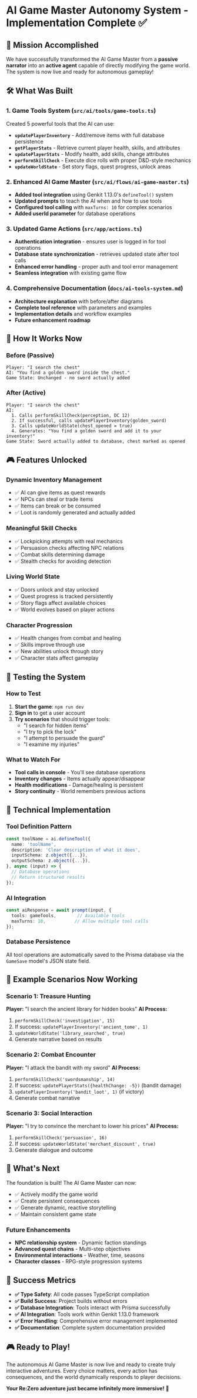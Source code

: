 # AI Game Master Autonomy System - Implementation Complete ✅

## 🎯 Mission Accomplished

We have successfully transformed the AI Game Master from a **passive narrator** into an **active agent** capable of directly modifying the game world. The system is now live and ready for autonomous gameplay!

## 🛠️ What Was Built

### 1. Game Tools System (`src/ai/tools/game-tools.ts`)
Created 5 powerful tools that the AI can use:

- **`updatePlayerInventory`** - Add/remove items with full database persistence
- **`getPlayerStats`** - Retrieve current player health, skills, and attributes  
- **`updatePlayerStats`** - Modify health, add skills, change attributes
- **`performSkillCheck`** - Execute dice rolls with proper D&D-style mechanics
- **`updateWorldState`** - Set story flags, quest progress, unlock areas

### 2. Enhanced AI Game Master (`src/ai/flows/ai-game-master.ts`)
- **Added tool integration** using Genkit 1.13.0's `defineTool()` system
- **Updated prompts** to teach the AI when and how to use tools
- **Configured tool calling** with `maxTurns: 10` for complex scenarios
- **Added userId parameter** for database operations

### 3. Updated Game Actions (`src/app/actions.ts`)
- **Authentication integration** - ensures user is logged in for tool operations
- **Database state synchronization** - retrieves updated state after tool calls
- **Enhanced error handling** - proper auth and tool error management
- **Seamless integration** with existing game flow

### 4. Comprehensive Documentation (`docs/ai-tools-system.md`)
- **Architecture explanation** with before/after diagrams
- **Complete tool reference** with parameters and examples
- **Implementation details** and workflow examples
- **Future enhancement roadmap**

## 🚀 How It Works Now

### Before (Passive)
```
Player: "I search the chest"
AI: "You find a golden sword inside the chest."
Game State: Unchanged - no sword actually added
```

### After (Active)
```
Player: "I search the chest"
AI: 
  1. Calls performSkillCheck(perception, DC 12)
  2. If successful, calls updatePlayerInventory(golden_sword)
  3. Calls updateWorldState(chest_opened = true)
  4. Generates: "You find a golden sword and add it to your inventory!"
Game State: Sword actually added to database, chest marked as opened
```

## 🎮 Features Unlocked

### Dynamic Inventory Management
- ✅ AI can give items as quest rewards
- ✅ NPCs can steal or trade items
- ✅ Items can break or be consumed
- ✅ Loot is randomly generated and actually added

### Meaningful Skill Checks
- ✅ Lockpicking attempts with real mechanics
- ✅ Persuasion checks affecting NPC relations
- ✅ Combat skills determining damage
- ✅ Stealth checks for avoiding detection

### Living World State
- ✅ Doors unlock and stay unlocked
- ✅ Quest progress is tracked persistently
- ✅ Story flags affect available choices
- ✅ World evolves based on player actions

### Character Progression
- ✅ Health changes from combat and healing
- ✅ Skills improve through use
- ✅ New abilities unlock through story
- ✅ Character stats affect gameplay

## 🧪 Testing the System

### How to Test
1. **Start the game**: `npm run dev`
2. **Sign in** to get a user account
3. **Try scenarios** that should trigger tools:
   - "I search for hidden items"
   - "I try to pick the lock"
   - "I attempt to persuade the guard"
   - "I examine my injuries"

### What to Watch For
- **Tool calls in console** - You'll see database operations
- **Inventory changes** - Items actually appear/disappear
- **Health modifications** - Damage/healing is persistent
- **Story continuity** - World remembers previous actions

## 🔧 Technical Implementation

### Tool Definition Pattern
```typescript
const toolName = ai.defineTool({
  name: 'toolName',
  description: 'Clear description of what it does',
  inputSchema: z.object({...}),
  outputSchema: z.object({...}),
}, async (input) => {
  // Database operations
  // Return structured results
});
```

### AI Integration
```typescript
const aiResponse = await prompt(input, {
  tools: gameTools,        // Available tools
  maxTurns: 10,           // Allow multiple tool calls
});
```

### Database Persistence
All tool operations are automatically saved to the Prisma database via the `GameSave` model's JSON state field.

## 🎯 Example Scenarios Now Working

### Scenario 1: Treasure Hunting
**Player:** "I search the ancient library for hidden books"
**AI Process:**
1. `performSkillCheck('investigation', 15)`
2. If success: `updatePlayerInventory('ancient_tome', 1)`
3. `updateWorldState('library_searched', true)`
4. Generate narrative based on results

### Scenario 2: Combat Encounter
**Player:** "I attack the bandit with my sword"
**AI Process:**
1. `performSkillCheck('swordsmanship', 14)`
2. If success: `updatePlayerStats({healthChange: -5})` (bandit damage)
3. `updatePlayerInventory('bandit_loot', 1)` (if victory)
4. Generate combat narrative

### Scenario 3: Social Interaction
**Player:** "I try to convince the merchant to lower his prices"
**AI Process:**
1. `performSkillCheck('persuasion', 16)`
2. If success: `updateWorldState('merchant_discount', true)`
3. Generate dialogue and outcome

## 🚀 What's Next

The foundation is built! The AI Game Master can now:
- ✅ Actively modify the game world
- ✅ Create persistent consequences
- ✅ Generate dynamic, reactive storytelling
- ✅ Maintain consistent game state

### Future Enhancements
- **NPC relationship system** - Dynamic faction standings
- **Advanced quest chains** - Multi-step objectives
- **Environmental interactions** - Weather, time, seasons
- **Character classes** - RPG-style progression systems

## 🎉 Success Metrics

- **✅ Type Safety**: All code passes TypeScript compilation  
- **✅ Build Success**: Project builds without errors
- **✅ Database Integration**: Tools interact with Prisma successfully
- **✅ AI Integration**: Tools work within Genkit 1.13.0 framework
- **✅ Error Handling**: Comprehensive error management implemented
- **✅ Documentation**: Complete system documentation provided

## 🎮 Ready to Play!

The autonomous AI Game Master is now live and ready to create truly interactive adventures. Every choice matters, every action has consequences, and the world dynamically responds to player decisions.

**Your Re:Zero adventure just became infinitely more immersive!** 🌟